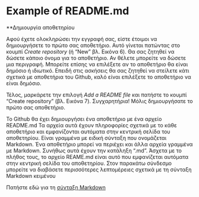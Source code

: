 # Example of README.md
**Δημιουργία αποθετηρίου

Αφού έχετε ολοκληρώσει την εγγραφή σας, είστε έτοιμοι να δημιουργήσετε το πρώτο σας αποθετήριο. Αυτό γίνεται πατώντας στο κουμπί *Create repository* (ή “New” βλ. Εικόνα 6). Θα σας ζητηθεί να δώσετε κάποιο όνομα για το αποθετήριο. Αν θέλετε μπορείτε να δώσετε μια περιγραφή. Μπορείτε επίσης να επιλέξετε αν το αποθετήριο θα είναι δημόσιο ή ιδιωτικό. Επειδή στις ασκήσεις θα σας ζητηθεί να στείλετε κάτι σχετικά με αποθετήρια του Github, καλό είναι επιλέξετε το αποθετήριο να είναι δημόσιο.

Τέλος, μαρκάρετε την επιλογή *Add a README file* και πατήστε το κουμπί “Create repository” (βλ. Εικόνα 7). Συγχαρητήρια! Μόλις δημιουργήσατε το πρώτο σας αποθετήριο.

Το Github θα έχει δημιουργήσει ένα αποθετήριο με ένα αρχείο README.md Τα αρχεία αυτά έχουν πληροφορίες σχετικά με το κάθε αποθετήριο και εμφανίζονται αυτόματα στην κεντρική σελίδα του αποθετηρίου. Είναι γραμμένα με ειδική σύνταξη που ονομάζεται Markdown. Ένα αποθετήριο μπορεί να περιέχει και άλλα αρχεία γραμμένα με Markdown. Συνήθως αυτά έχουν την κατάληξη “.md”. Άσχετα με το πλήθος τους, το αρχείο REAME.md είναι αυτό που εμφανίζεται αυτόματα στην κεντρική σελίδα του αποθετηρίου.
Στον παρακάτω σύνδεσμο μπορείτε να διαβάσετε περισσότερες λεπτομέρειες σχετικά με τη σύνταξη Markdown κειμένου

Πατήστε εδώ για τη [σύνταξη Markdown](https://docs.github.com/en/get-started/writing-on-github/getting-started-with-writing-and-formatting-on-github/basic-writing-and-formatting-syntax**)
